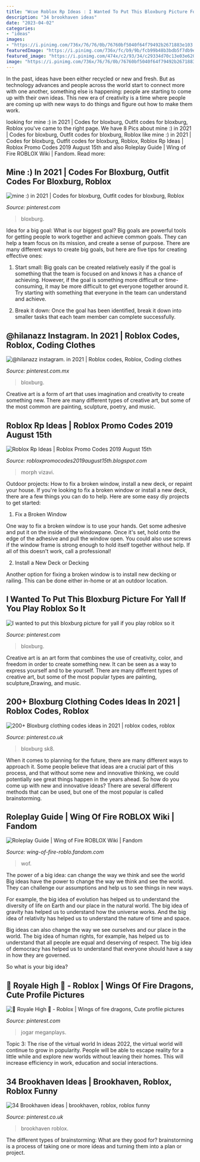 ```yaml
---
title: "Wcue Roblox Rp Ideas : I Wanted To Put This Bloxburg Picture For Yall If You Play Roblox So It"
description: "34 brookhaven ideas"
date: "2023-04-02"
categories:
- "ideas"
images:
- "https://i.pinimg.com/736x/76/76/0b/76760bf5040f64f79492b2671883e103.jpg"
featuredImage: "https://i.pinimg.com/736x/fc/b9/9b/fcb99b48b3bdb5f7db9edb013b12904e.jpg"
featured_image: "https://i.pinimg.com/474x/c2/93/34/c29334d70c13e03e620e17506e2ddd8f.jpg"
image: "https://i.pinimg.com/736x/76/76/0b/76760bf5040f64f79492b2671883e103.jpg"
---
```



In the past, ideas have been either recycled or new and fresh. But as technology advances and people across the world start to connect more with one another, something else is happening: people are starting to come up with their own ideas. This new era of creativity is a time where people are coming up with new ways to do things and figure out how to make them work.

	

		
looking for mine :) in 2021 | Codes for bloxburg, Outfit codes for bloxburg, Roblox you've came to the right page. We have 8 Pics about mine :) in 2021 | Codes for bloxburg, Outfit codes for bloxburg, Roblox like mine :) in 2021 | Codes for bloxburg, Outfit codes for bloxburg, Roblox, Roblox Rp Ideas | Roblox Promo Codes 2019 August 15th and also Roleplay Guide | Wing of Fire ROBLOX Wiki | Fandom. Read more:
		
    
## Mine :) In 2021 | Codes For Bloxburg, Outfit Codes For Bloxburg, Roblox

<img loading=lazy src="https://i.pinimg.com/736x/fc/b9/9b/fcb99b48b3bdb5f7db9edb013b12904e.jpg" onerror="this.onerror=null;this.src='https://tse1.mm.bing.net/th?id=OIP.fuMc_N5yFFoszNArEwir4wHaLH&amp;pid=15.1';" alt="mine :) in 2021 | Codes for bloxburg, Outfit codes for bloxburg, Roblox">

_Source: pinterest.com_

>bloxburg. 

	

Idea for a big goal: What is our biggest goal?
Big goals are powerful tools for getting people to work together and achieve common goals. They can help a team focus on its mission, and create a sense of purpose. 
There are many different ways to create big goals, but here are five tips for creating effective ones: 

1. Start small: Big goals can be created relatively easily if the goal is something that the team is focused on and knows it has a chance of achieving. However, if the goal is something more difficult or time-consuming, it may be more difficult to get everyone together around it. Try starting with something that everyone in the team can understand and achieve. 

2. Break it down: Once the goal has been identified, break it down into smaller tasks that each team member can complete successfully.

    
## @hilanazz Instagram. In 2021 | Roblox Codes, Roblox, Coding Clothes

<img loading=lazy src="https://i.pinimg.com/originals/25/3f/4e/253f4e0b0bf71e0206bf358de1c0c1fb.jpg" onerror="this.onerror=null;this.src='https://tse2.mm.bing.net/th?id=OIP.rLC0bhiaQ7ye8L7bQcJXyQHaHY&amp;pid=15.1';" alt="@hilanazz instagram. in 2021 | Roblox codes, Roblox, Coding clothes">

_Source: pinterest.com.mx_

>bloxburg. 

	

Creative art is a form of art that uses imagination and creativity to create something new. There are many different types of creative art, but some of the most common are painting, sculpture, poetry, and music.

    
## Roblox Rp Ideas | Roblox Promo Codes 2019 August 15th

<img loading=lazy src="https://lh5.googleusercontent.com/proxy/40Oqg09en8gf32ca2TKCQy9yvYKw4HpkdWI1YcIoWwqIgZEHHUOKz3ZSszXoL83WkH82x9VM6dsojCPwjt3Zy6DrpGqelHW0mCQtKQh155Ty5rtapO60To47Cx0wOeUH16iUOgbWBTrdVoEsRfKKgGaVbXZAvRgR82HKm01ENNYlAAgN6wTJiGVOBoBwsCvMFZ9B_I0S1Y42nkKTD7L786DI-h90IT3n3wLlVpE4bktRgEG9VseY=w1200-h630-p-k-no-nu" onerror="this.onerror=null;this.src='https://tse4.mm.bing.net/th?id=OIP.6MaE6es4Kq3UdTJN1kH0eQHaD7&amp;pid=15.1';" alt="Roblox Rp Ideas | Roblox Promo Codes 2019 August 15th">

_Source: robloxpromocodes2019august15th.blogspot.com_

>morph vizavi. 

	

Outdoor projects: How to fix a broken window, install a new deck, or repaint your house.
If you're looking to fix a broken window or install a new deck, there are a few things you can do to help. Here are some easy diy projects to get started:
1. Fix a Broken Window

One way to fix a broken window is to use your hands. Get some adhesive and put it on the inside of the windowpane. Once it's set, hold onto the edge of the adhesive and pull the window open. You could also use screws if the window frame is strong enough to hold itself together without help. If all of this doesn't work, call a professional!

2. Install a New Deck or Decking

Another option for fixing a broken window is to install new decking or railing. This can be done either in-home or at an outdoor location.

    
## I Wanted To Put This Bloxburg Picture For Yall If You Play Roblox So It

<img loading=lazy src="https://i.pinimg.com/736x/76/76/0b/76760bf5040f64f79492b2671883e103.jpg" onerror="this.onerror=null;this.src='https://tse4.mm.bing.net/th?id=OIP.E9gMM1cGX5G4U9lJgUv5bQHaFj&amp;pid=15.1';" alt="I wanted to put this bloxburg picture for yall if you play roblox so it">

_Source: pinterest.com_

>bloxburg. 

	

Creative art is an art form that combines the use of creativity, color, and freedom in order to create something new. It can be seen as a way to express yourself and to be yourself. There are many different types of creative art, but some of the most popular types are painting, sculpture,Drawing, and music.

    
## 200+ Bloxburg Clothing Codes Ideas In 2021 | Roblox Codes, Roblox

<img loading=lazy src="https://i.pinimg.com/474x/f2/e2/8b/f2e28bb34e5d5aab078c459759767bd1.jpg" onerror="this.onerror=null;this.src='https://tse1.mm.bing.net/th?id=OIP.zUjwTBJ8Z3BbzhzxulKu-gAAAA&amp;pid=15.1';" alt="200+ Bloxburg clothing codes ideas in 2021 | roblox codes, roblox">

_Source: pinterest.co.uk_

>bloxburg sk8. 

	

When it comes to planning for the future, there are many different ways to approach it. Some people believe that ideas are a crucial part of this process, and that without some new and innovative thinking, we could potentially see great things happen in the years ahead. So how do you come up with new and innovative ideas? There are several different methods that can be used, but one of the most popular is called brainstorming.

    
## Roleplay Guide | Wing Of Fire ROBLOX Wiki | Fandom

<img loading=lazy src="https://static.wikia.nocookie.net/wing-of-fire-roblo/images/b/b4/The_Ultimate_Guide_to_Roleplaying_Well_in_WoF_-_RP_Tips%2C_Ideas%2C_and_Guidance/revision/latest?cb=20200708030335" onerror="this.onerror=null;this.src='https://tse2.mm.bing.net/th?id=OIP.Np-XLO5CENpec2e0IvDtXgHaEJ&amp;pid=15.1';" alt="Roleplay Guide | Wing of Fire ROBLOX Wiki | Fandom">

_Source: wing-of-fire-roblo.fandom.com_

>wof. 

	

The power of a big idea: can change the way we think and see the world
Big ideas have the power to change the way we think and see the world. They can challenge our assumptions and help us to see things in new ways.


For example, the big idea of evolution has helped us to understand the diversity of life on Earth and our place in the natural world. The big idea of gravity has helped us to understand how the universe works. And the big idea of relativity has helped us to understand the nature of time and space.



Big ideas can also change the way we see ourselves and our place in the world. The big idea of human rights, for example, has helped us to understand that all people are equal and deserving of respect. The big idea of democracy has helped us to understand that everyone should have a say in how they are governed.



So what is your big idea?

    
## 🎂 Royale High 🎂 - Roblox | Wings Of Fire Dragons, Cute Profile Pictures

<img loading=lazy src="https://i.pinimg.com/736x/61/1e/3a/611e3a64be69f6e716268593e5119812.jpg" onerror="this.onerror=null;this.src='https://tse1.mm.bing.net/th?id=OIP.aOU0XkidvzFgwxkQMPi31QHaEK&amp;pid=15.1';" alt="🎂 Royale High 🎂 - Roblox | Wings of fire dragons, Cute profile pictures">

_Source: pinterest.com_

>jogar meganplays. 

	

Topic 3: The rise of the virtual world
In ideas 2022, the virtual world will continue to grow in popularity. People will be able to escape reality for a little while and explore new worlds without leaving their homes. This will increase efficiency in work, education and social interactions.

    
## 34 Brookhaven Ideas | Brookhaven, Roblox, Roblox Funny

<img loading=lazy src="https://i.pinimg.com/474x/c2/93/34/c29334d70c13e03e620e17506e2ddd8f.jpg" onerror="this.onerror=null;this.src='https://tse3.mm.bing.net/th?id=OIP.DiGvQxzrPy9Y_s5G9Zxc3gAAAA&amp;pid=15.1';" alt="34 Brookhaven ideas | brookhaven, roblox, roblox funny">

_Source: pinterest.co.uk_

>brookhaven roblox. 

	

The different types of brainstorming: What are they good for?
brainstorming is a process of taking one or more ideas and turning them into a plan or project.

